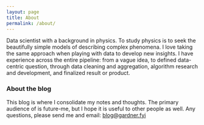```yaml
---
layout: page
title: About
permalink: /about/
---
```


Data scientist with a background in physics. To study physics is to seek the beautifully simple models of describing complex phenomena. I love taking the same approach when playing with data to develop new insights. I have experience across the entire pipeline: from a vague idea, to defined data-centric question, through data cleaning and aggregation, algorithm research and development, and finalized result or product.

### About the blog

This blog is where I consolidate my notes and thoughts. The primary audience of is future-me, but I hope it is useful to other people as well. Any questions, please send me and email: [blog@gardner.fyi](mailto:blog@gardner.fyi)
